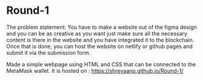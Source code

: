 # Round-1
The problem statement:  You have to make a website out of the figma design and you can be as creative as you want just make sure all the necessary content is there in the website and you have integrated it to the blockchain. Once that is done, you can host the website on netlify or github pages and submit it via the submission form.

Made a simple webpage using HTML and CSS that can be connected to the MetaMask wallet. It is hosted on : https://shreyaanp.github.io/Round-1/
